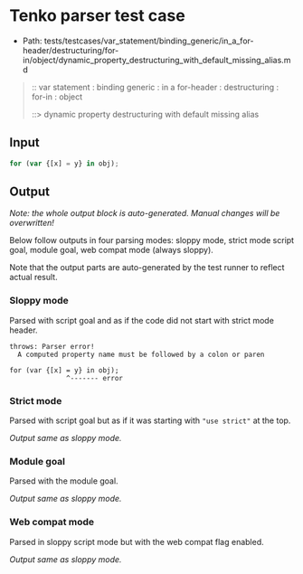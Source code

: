 # Tenko parser test case

- Path: tests/testcases/var_statement/binding_generic/in_a_for-header/destructuring/for-in/object/dynamic_property_destructuring_with_default_missing_alias.md

> :: var statement : binding generic : in a for-header : destructuring : for-in : object
>
> ::> dynamic property destructuring with default missing alias

## Input

`````js
for (var {[x] = y} in obj);
`````

## Output

_Note: the whole output block is auto-generated. Manual changes will be overwritten!_

Below follow outputs in four parsing modes: sloppy mode, strict mode script goal, module goal, web compat mode (always sloppy).

Note that the output parts are auto-generated by the test runner to reflect actual result.

### Sloppy mode

Parsed with script goal and as if the code did not start with strict mode header.

`````
throws: Parser error!
  A computed property name must be followed by a colon or paren

for (var {[x] = y} in obj);
              ^------- error
`````

### Strict mode

Parsed with script goal but as if it was starting with `"use strict"` at the top.

_Output same as sloppy mode._

### Module goal

Parsed with the module goal.

_Output same as sloppy mode._

### Web compat mode

Parsed in sloppy script mode but with the web compat flag enabled.

_Output same as sloppy mode._
